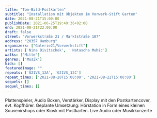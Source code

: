 ```yaml
---
title: "Ton-Bild-Postkarten"
subtitle: "Installation mit Objekten im Vorwerk-Stift Garten"
date: 2021-08-21T15:00:00
publishDate: 2021-06-25T19:40:36+02:00
end: 2021-08-21T22:00:00
draft: false
street: "Vorwerkstraße 21 / Marktstraße 107"
address: "20357 Hamburg"
organizers: ["Galerie21/Vorwerkstift"]
artists: ['Nina Divitschek', ' Natascha Muhic']
walks: ['Mitte']
genres: ['Musik']
kids: []
featuredImage: ""
repeats: ['G21VS_12A', 'G21VS_12C']
repeat_times: ['2021-08-20T15:00:00', '2021-08-22T15:00:00']
sequels: []
sequel_times: []
---
```


Plattenspieler, Audio Boxen, Verstärker, Display mit den Postkartencover, evt. Kopfhörer. Geplante Umsetzung: Hörstation in Form eines kleinen Souvenirshops oder Kiosk mit Postkarten. Live Audio oder Musikkonzerte